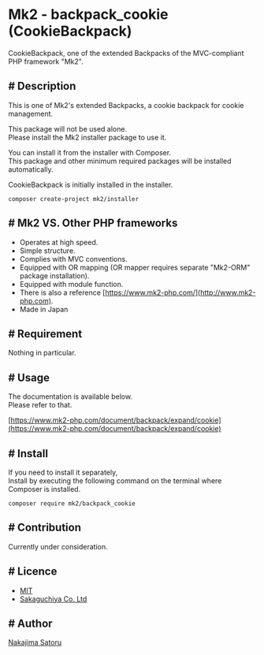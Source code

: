 Mk2 - backpack_cookie (CookieBackpack)
====

CookieBackpack, one of the extended Backpacks of the MVC-compliant PHP framework "Mk2".

## # Description

This is one of Mk2's extended Backpacks, a cookie backpack for cookie management.

This package will not be used alone.  
Please install the Mk2 installer package to use it.

You can install it from the installer with Composer.  
This package and other minimum required packages will be installed automatically.

CookieBackpack is initially installed in the installer.

```
composer create-project mk2/installer
```

## # Mk2 VS. Other PHP frameworks

-  Operates at high speed.
-  Simple structure.
-  Complies with MVC conventions.
-  Equipped with OR mapping (OR mapper requires separate "Mk2-ORM" package installation).
-  Equipped with module function.
-  There is also a reference [https://www.mk2-php.com/](http://www.mk2-php.com).
-  Made in Japan

## # Requirement

Nothing in particular.

## # Usage

The documentation is available below.  
Please refer to that.

[https://www.mk2-php.com/document/backpack/expand/cookie](https://www.mk2-php.com/document/backpack/expand/cookie)

## # Install

If you need to install it separately,  
Install by executing the following command on the terminal where Composer is installed.

```
composer require mk2/backpack_cookie
```

## # Contribution

Currently under consideration.

## # Licence

- [MIT](https://github.com/tcnksm/tool/blob/master/LICENCE)
- [Sakaguchiya Co. Ltd](https://www.teastalk.jp/)

## # Author

[Nakajima Satoru](https://github.com/mk2-php)

